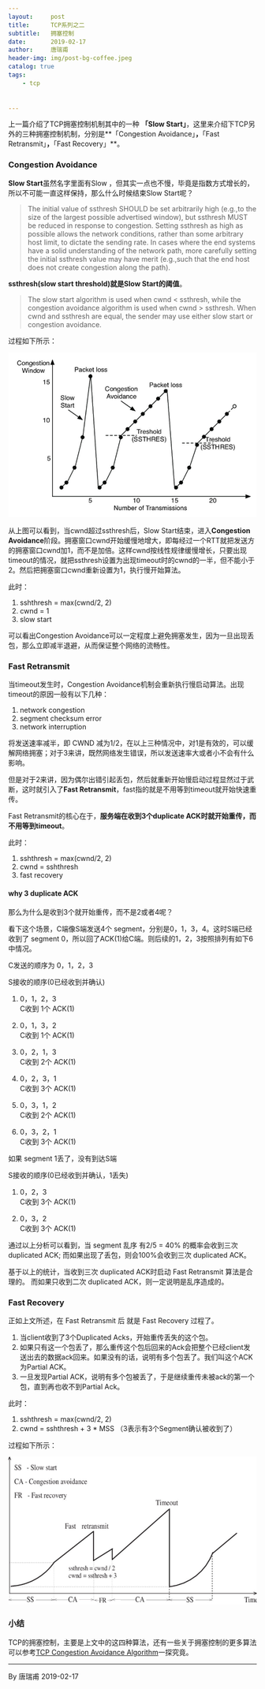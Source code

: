 ```yaml
---
layout:     post
title:      TCP系列之二
subtitle:   拥塞控制
date:       2019-02-17
author:     唐瑞甫
header-img: img/post-bg-coffee.jpeg
catalog: true
tags: 
    - tcp


---  
```


上一篇介绍了TCP拥塞控制机制其中的一种 **「Slow Start」**，这里来介绍下TCP另外的三种拥塞控制机制，分别是**「Congestion Avoidance」**，**「Fast Retransmit」**，**「Fast Recovery」**。  
   
    
  
### Congestion Avoidance
**Slow Start**虽然名字里面有Slow ，但其实一点也不慢，毕竟是指数方式增长的，所以不可能一直这样保持，那么什么时候结束Slow Start呢？

> The initial value of ssthresh SHOULD be set arbitrarily high (e.g.,to the size of the largest possible advertised window), but ssthresh MUST be reduced in response to congestion.  Setting ssthresh as high as possible allows the network conditions, rather than some arbitrary host limit, to dictate the sending rate.  In cases where the end systems have a solid understanding of the network path, more carefully setting the initial ssthresh value may have merit (e.g.,such that the end host does not create congestion along the path).  
  
**ssthresh(slow start threshold)就是Slow Start的阈值**。

> The slow start algorithm is used when cwnd < ssthresh, while the congestion avoidance algorithm is used when cwnd > ssthresh. When cwnd and ssthresh are equal, the sender may use either slow start or congestion avoidance.
  
过程如下所示：  

![Congestion Avoidance](/img/image/congestion2.jpg)  
  
从上图可以看到，当cwnd超过ssthresh后，Slow Start结束，进入**Congestion Avoidance**阶段。拥塞窗口cwnd开始缓慢地增大，即每经过一个RTT就把发送方的拥塞窗口cwnd加1，而不是加倍。这样cwnd按线性规律缓慢增长，只要出现timeout的情况，就把ssthresh设置为出现timeout时的cwnd的一半，但不能小于2。然后把拥塞窗口cwnd重新设置为1，执行慢开始算法。  

此时：

1. sshthresh = max(cwnd/2, 2)  
2. cwnd = 1  
3. slow start
  

可以看出Congestion Avoidance可以一定程度上避免拥塞发生，因为一旦出现丢包，那么立即减半退避，从而保证整个网络的流畅性。


### Fast Retransmit  

当timeout发生时，Congestion Avoidance机制会重新执行慢启动算法。出现timeout的原因一般有以下几种：
1. network congestion  
2. segment checksum error  
3. network interruption  
  
将发送速率减半，即 CWND 减为1/2，在以上三种情况中，对1是有效的，可以缓解网络拥塞；对于3来讲，既然网络发生错误，所以发送速率大或者小不会有什么影响。  
  
但是对于2来讲，因为偶尔出错引起丢包，然后就重新开始慢启动过程显然过于武断，这时就引入了**Fast Retransmit**，fast指的就是不用等到timeout就开始快速重传。  
  
Fast Retransmit的核心在于，**服务端在收到3个duplicate ACK时就开始重传，而不用等到timeout**。  
  
此时：

1. sshthresh = max(cwnd/2, 2)  
2. cwnd = sshthresh
3. fast recovery
  
#### why 3 duplicate ACK  

那么为什么是收到3个就开始重传，而不是2或者4呢？  
  
看下这个场景，C端像S端发送4个 segment，分别是0，1，3，4。这时S端已经收到了 segment 0，所以回了ACK(1)给C端。则后续的1，2，3按照排列有如下6中情况。

C发送的顺序为 0，1，2，3
  
S接收的顺序(0已经收到并确认)
  
1. 0，1，2，3  
C收到 1个 ACK(1)
  
2. 0，1，3，2  
C收到 1个 ACK(1)

3. 0，2，1，3  
C收到 2个 ACK(1)  

4. 0，2，3，1  
C收到 3个 ACK(1)  

5. 0，3，1，2  
C收到 2个 ACK(1)  

6. 0，3，2，1  
C收到 3个 ACK(1)  
  
如果 segment 1丢了，没有到达S端  

S接收的顺序(0已经收到并确认，1丢失)

1. 0，2，3  
C收到 3个 ACK(1)  

2. 0，3，2  
C收到 3个 ACK(1)  
  
通过以上分析可以看到，当 segment 乱序 有2/5 = 40% 的概率会收到三次 duplicated ACK; 而如果出现了丢包，则会100%会收到三次 duplicated ACK。  

基于以上的统计，当收到三次 duplicated ACK时启动 Fast Retransmit 算法是合理的。
而如果只收到二次 duplicated ACK，则一定说明是乱序造成的。  

### Fast Recovery  

正如上文所述，在 Fast Retransmit 后 就是 Fast Recovery 过程了。  
  
1. 当client收到了3个Duplicated Acks，开始重传丢失的这个包。
2. 如果只有这一个包丢了，那么重传这个包后回来的Ack会把整个已经client发送出去的数据ack回来。如果没有的话，说明有多个包丢了。我们叫这个ACK为Partial ACK。
3. 一旦发现Partial ACK，说明有多个包被丢了，于是继续重传未被ack的第一个包，直到再也收不到Partial Ack。
  
此时：

1. sshthresh = max(cwnd/2, 2)  
2. cwnd = sshthresh + 3 * MSS （3表示有3个Segment确认被收到了）

过程如下所示：  

![Fast Recovery](/img/image/congestion1.jpg)  

### 小结  

TCP的拥塞控制，主要是上文中的这四种算法，还有一些关于拥塞控制的更多算法可以参考[TCP Congestion Avoidance Algorithm](https://en.wikipedia.org/wiki/TCP_congestion_control)一探究竟。
  


---
  By 唐瑞甫
  2019-02-17

